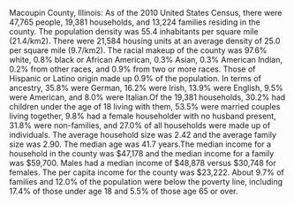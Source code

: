 Macoupin County, Illinois: As of the 2010 United States Census, there were 47,765 people, 19,381 households, and 13,224 families residing in the county. The population density was 55.4 inhabitants per square mile (21.4/km2). There were 21,584 housing units at an average density of 25.0 per square mile (9.7/km2). The racial makeup of the county was 97.6% white, 0.8% black or African American, 0.3% Asian, 0.3% American Indian, 0.2% from other races, and 0.9% from two or more races. Those of Hispanic or Latino origin made up 0.9% of the population. In terms of ancestry, 35.8% were German, 16.2% were Irish, 13.9% were English, 9.5% were American, and 8.0% were Italian.Of the 19,381 households, 30.2% had children under the age of 18 living with them, 53.5% were married couples living together, 9.8% had a female householder with no husband present, 31.8% were non-families, and 27.0% of all households were made up of individuals. The average household size was 2.42 and the average family size was 2.90. The median age was 41.7 years.The median income for a household in the county was $47,178 and the median income for a family was $59,700. Males had a median income of $48,878 versus $30,748 for females. The per capita income for the county was $23,222. About 9.7% of families and 12.0% of the population were below the poverty line, including 17.4% of those under age 18 and 5.5% of those age 65 or over.
